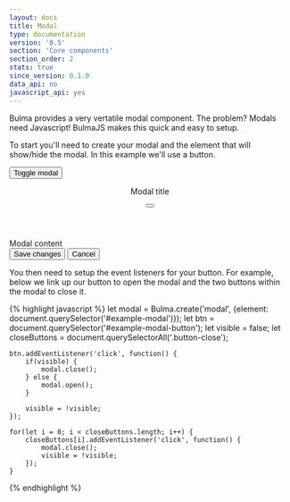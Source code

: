 ```yaml
---
layout: docs
title: Modal
type: documentation
version: '0.5'
section: 'Core components'
section_order: 2
stats: true
since_version: 0.1.0
data_api: no
javascript_api: yes
---
```


Bulma provides a very vertatile modal component. The problem? Modals need Javascript! BulmaJS makes this quick and easy to setup.

To start you'll need to create your modal and the element that will show/hide the modal. In this example we'll use a button.

<div class="code-example">
    <button id="example-modal-button" class="button is-primary">Toggle modal</button>
</div>

<div id="example-modal" class="modal">
  <div class="modal-background"></div>
  <div class="modal-card">
    <header class="modal-card-head">
      <p class="modal-card-title">Modal title</p>
      <button class="delete" aria-label="close"></button>
    </header>
    <section class="modal-card-body">
      Modal content
    </section>
    <footer class="modal-card-foot">
      <button class="button-close button is-success">Save changes</button>
      <button class="button-close button">Cancel</button>
    </footer>
  </div>
</div>

<script>
    document.addEventListener('DOMContentLoaded', function() {
        let modal = Bulma.create('modal', {element: document.querySelector('#example-modal')});
        let btn = document.querySelector('#example-modal-button');
        let visible = false;
        let closeButtons = document.querySelectorAll('.button-close');

        btn.addEventListener('click', function() {
            if(visible) {
                modal.close();
            } else {
                modal.open();
            }

            visible = !visible;
        });

        for(let i = 0; i < closeButtons.length; i++) {
            closeButtons[i].addEventListener('click', function() {
                modal.close();
                visible = !visible;
            });
        }
    });
</script>

You then need to setup the event listeners for your button. For example, below we link up our button to open the modal and the two buttons within the modal to close it.

{% highlight javascript %}
    let modal = Bulma.create('modal', {element: document.querySelector('#example-modal')});
    let btn = document.querySelector('#example-modal-button');
    let visible = false;
    let closeButtons = document.querySelectorAll('.button-close');

    btn.addEventListener('click', function() {
        if(visible) {
            modal.close();
        } else {
            modal.open();
        }

        visible = !visible;
    });

    for(let i = 0; i < closeButtons.length; i++) {
        closeButtons[i].addEventListener('click', function() {
            modal.close();
            visible = !visible;
        });
    }
{% endhighlight %}